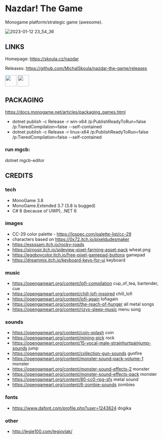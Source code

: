 ﻿# Nazdar! The Game

Monogame platform/strategic game (awesome).

![2023-01-12 23_54_36](https://user-images.githubusercontent.com/5922575/212499276-5196677c-db42-419e-b9bc-d9791709fc19.png)

## LINKS

Homepage: https://skoula.cz/nazdar

Releases: https://github.com/MichalSkoula/nazdar-the-game/releases

<a href="https://www.buymeacoffee.com/mskoula"><img src="https://www.buymeacoffee.com/assets/img/guidelines/download-assets-sm-1.svg" height="37"></a>
<a href="https://paypal.me/truehipstercz?country.x=CZ&locale.x=en_US"><img src="https://github.com/andreostrovsky/donate-with-paypal/blob/master/blue.svg" height="37"></a>

## PACKAGING

https://docs.monogame.net/articles/packaging_games.html

* dotnet publish -c Release -r win-x64 /p:PublishReadyToRun=false /p:TieredCompilation=false --self-contained
* dotnet publish -c Release -r linux-x64 /p:PublishReadyToRun=false /p:TieredCompilation=false --self-contained

### run mgcb: ###

dotnet mgcb-editor

## CREDITS 

### tech

* MonoGame 3.8
* MonoGame.Extended 3.7 (3.8 is bugged)
* C# 8 (because of UWP), .NET 6

### images
* CC-29 color palette - https://lospec.com/palette-list/cc-29
* characters based on https://0x72.itch.io/pixeldudesmaker 
* https://essssam.itch.io/rocky-roads
* https://sirnosir.itch.io/sideview-pixel-farming-asset-pack wheat.png
* https://eggboycolor.itch.io/free-pixel-gamepad-buttons gamepad
* https://dreammix.itch.io/keyboard-keys-for-ui keyboard

### music
* https://opengameart.org/content/lofi-compilation cup_of_tea, bartender, cue
* https://opengameart.org/content/chill-lofi-inspired chill_lofi
* https://opengameart.org/content/lofi-again lofiagain
* https://opengameart.org/content/the-reach-of-hunger all metal songs
* https://opengameart.org/content/rizys-sleep-music menu song

### sounds
* https://opengameart.org/content/coin-splash coin
* https://opengameart.org/content/mining-pick rock
* https://opengameart.org/content/15-vocal-male-strainhurtpainjump-sounds jump
* https://opengameart.org/content/collection-gun-sounds gunfire
* https://opengameart.org/content/monster-sound-pack-volume-1 monster 
* https://opengameart.org/content/monster-sound-effects-2 monster
* https://opengameart.org/content/monster-sound-effects-pack monster
* https://opengameart.org/content/80-cc0-rpg-sfx metal sound
* https://opengameart.org/content/6-zombie-sounds zombies

### fonts
* https://www.dafont.com/profile.php?user=1243624 dogika

### other
* http://legie100.com/legiovlak/
